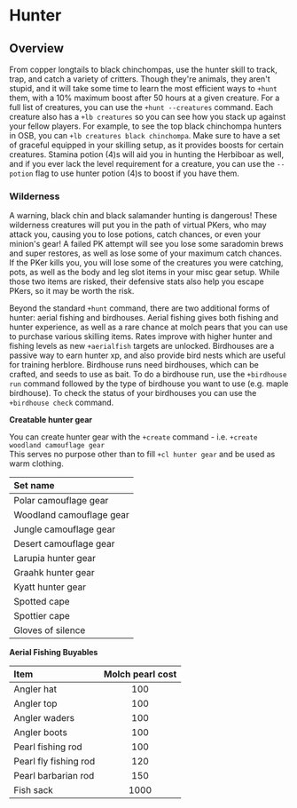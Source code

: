 # Hunter

## Overview

From copper longtails to black chinchompas, use the hunter skill to track, trap, and catch a variety of critters. Though they're animals, they aren't stupid, and it will take some time to learn the most efficient ways to `+hunt` them, with a 10% maximum boost after 50 hours at a given creature. For a full list of creatures, you can use the `+hunt --creatures` command. Each creature also has a `+lb creatures` so you can see how you stack up against your fellow players. For example, to see the top black chinchompa hunters in OSB, you can `+lb creatures black chinchompa`. Make sure to have a set of graceful equipped in your skilling setup, as it provides boosts for certain creatures. Stamina potion \(4\)s will aid you in hunting the Herbiboar as well, and if you ever lack the level requirement for a creature, you can use the `--potion` flag to use hunter potion \(4\)s to boost if you have them.

### Wilderness

A warning, black chin and black salamander hunting is dangerous! These wilderness creatures will put you in the path of virtual PKers, who may attack you, causing you to lose potions, catch chances, or even your minion's gear! A failed PK attempt will see you lose some saradomin brews and super restores, as well as lose some of your maximum catch chances. If the PKer kills you, you will lose some of the creatures you were catching, pots, as well as the body and leg slot items in your misc gear setup. While those two items are risked, their defensive stats also help you escape PKers, so it may be worth the risk.

Beyond the standard `+hunt` command, there are two additional forms of hunter: aerial fishing and birdhouses. Aerial fishing gives both fishing and hunter experience, as well as a rare chance at molch pears that you can use to purchase various skilling items. Rates improve with higher hunter and fishing levels as new `+aerialfish` targets are unlocked. Birdhouses are a passive way to earn hunter xp, and also provide bird nests which are useful for training herblore. Birdhouse runs need birdhouses, which can be crafted, and seeds to use as bait. To do a birdhouse run, use the `+birdhouse run` command followed by the type of birdhouse you want to use \(e.g. maple birdhouse\). To check the status of your birdhouses you can use the `+birdhouse check` command.

**Creatable hunter gear**

You can create hunter gear with the `+create` command - i.e. `+create woodland camouflage gear`  
This serves no purpose other than to fill `+cl hunter gear` and be used as warm clothing.

| Set name |
| :--- |
| Polar camouflage gear |
| Woodland camouflage gear |
| Jungle camouflage gear |
| Desert camouflage gear |
| Larupia hunter gear |
| Graahk hunter gear |
| Kyatt hunter gear |
| Spotted cape |
| Spottier cape |
| Gloves of silence |

**Aerial Fishing Buyables**

| **Item** | **Molch pearl cost** |
| :--- | :---: |
| Angler hat | 100 |
| Angler top | 100 |
| Angler waders | 100 |
| Angler boots | 100 |
| Pearl fishing rod | 100 |
| Pearl fly fishing rod | 120 |
| Pearl barbarian rod | 150 |
| Fish sack | 1000 |

